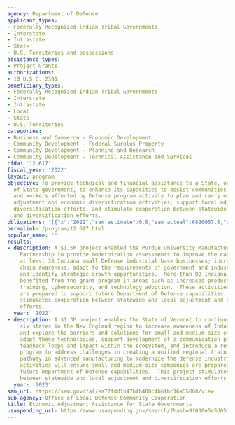 ```yaml
---
agency: Department of Defense
applicant_types:
- Federally Recognized lndian Tribal Governments
- Interstate
- Intrastate
- State
- U.S. Territories and possessions
assistance_types:
- Project Grants
authorizations:
- 10 U.S.C. 2391.
beneficiary_types:
- Federally Recognized Indian Tribal Governments
- Interstate
- Intrastate
- Local
- State
- U.S. Territories
categories:
- Business and Commerce - Economic Development
- Community Development - Federal Surplus Property
- Community Development - Planning and Research
- Community Development - Technical Assistance and Services
cfda: '12.617'
fiscal_year: '2022'
layout: program
objective: To provide technical and financial assistance to a State, or an entity
  of State government, to enhance its capacities to assist communities, businesses,
  and workers affected by Defense program activity to plan and carry out community
  adjustment and economic diversification activities; support local adjustment and
  diversification efforts; and stimulate cooperation between statewide and local adjustment
  and diversification efforts.
obligations: '[{"x":"2022","sam_estimate":0.0,"sam_actual":6820057.0,"usa_spending_actual":6939170.0},{"x":"2023","sam_estimate":9900000.0,"sam_actual":0.0,"usa_spending_actual":3970910.0},{"x":"2024","sam_estimate":3000000.0,"sam_actual":0.0,"usa_spending_actual":0.0}]'
permalink: /program/12.617.html
popular_name: ''
results:
- description: A $1.5M project enabled the Purdue University Manufacturing Extension
    Partnership to provide modernization assessments to improve the capabilities of
    at least 36 Indiana small Defense industrial base businesses; increase supply
    chain awareness; adapt to the requirements of government and industry prime contractors;
    and identify strategic growth opportunities.  More than 80 Indiana companies have
    benefited from the grant program in areas such as increased productivity, workforce
    training, cybersecurity, and technology adoption.  These activities ensure companies
    are prepared to support future Department of Defense capabilities.  This project
    stimulates cooperation between statewide and local adjustment and diversification
    efforts.
  year: '2022'
- description: A $1.3M project enables the State of Vermont to continue work across
    six states in the New England region to increase awareness of Industry 4.0 technologies
    and explore the barriers and solutions for small and medium-size enterprises to
    adopt these technologies, support development of a communication plan to increase
    feedback loops and impact within the ecosystem, and introduce a regional workforce
    program to address challenges in creating a unified regional training and career
    pathway in advanced manufacturing to modernize the defense industrial base.  These
    activities will ensure small and medium-size companies are prepared to support
    future Department of Defense capabilities.  This project stimulates cooperation
    between statewide and local adjustment and diversification efforts.
  year: '2023'
sam_url: https://sam.gov/fal/ea72fdd1b47b4b408c4b6fbc16a55868/view
sub-agency: Office of Local Defense Community Cooperation
title: Economic Adjustment Assistance for State Governments
usaspending_url: https://www.usaspending.gov/search/?hash=9f030e5a5d0576ef051dfc7a10bb0433
---
```

